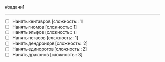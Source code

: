 #задачи1

---
- [ ] Нанять кентавров [сложность:: 1]
- [ ] Нанять гномов [сложность:: 1]
- [ ] Нанять эльфов [сложность:: 1]
- [ ] Нанять пегасов [сложность:: 1]
- [ ] Нанять дендроидов [сложность:: 2]
- [ ] Нанять единорогов [сложность:: 2]
- [ ] Нанять драконов [сложность:: 3]
